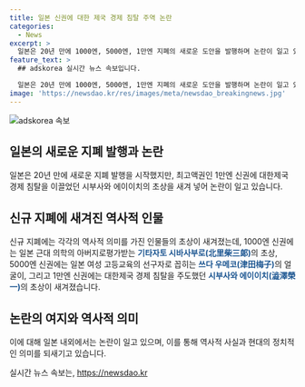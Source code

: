 ```yaml
---
title: 일본 신권에 대한 제국 경제 침탈 주역 논란
categories:
  - News
excerpt: >
  일본은 20년 만에 1000엔, 5000엔, 1만엔 지폐의 새로운 도안을 발행하며 논란이 일고 있다. 1만엔 신권에는 대한제국 경제 침탈을 주도한 시부사와 에이이치의 초상이 새겨져 있어 한국 내에서 비난을 받고 있다. 일본의 시부사와 에이이치는 대한제국 내 유통시킨 제일은행권을 무단 발행하며 침탈행위를 주도한 역사적 사실로, 이에 대한 논란이 커지고 있다. 이번에 새롭게 발행된 지폐들은 한일 역사와 경제적 영향에 대한 관심을 증폭시키고 있다.
feature_text: >
  ## adskorea 실시간 뉴스 속보입니다.

  일본은 20년 만에 1000엔, 5000엔, 1만엔 지폐의 새로운 도안을 발행하며 논란이 일고 있다. 1만엔 신권에는 대한제국 경제 침탈을 주도한 시부사와 에이이치의 초상이 새겨져 있어 한국 내에서 비난을 받고 있다. 일본의 시부사와 에이이치는 대한제국 내 유통시킨 제일은행권을 무단 발행하며 침탈행위를 주도한 역사적 사실로, 이에 대한 논란이 커지고 있다. 이번에 새롭게 발행된 지폐들은 한일 역사와 경제적 영향에 대한 관심을 증폭시키고 있다.
image: 'https://newsdao.kr/res/images/meta/newsdao_breakingnews.jpg'
---
```


<p><img src="https://newsdao.kr/res/images/meta/newsdao_breakingnews.jpg" alt="adskorea 속보" /></p>

<h2 data-ke-size="size26">일본의 새로운 지폐 발행과 논란</h2>

<p data-ke-size="size16">일본은 20년 만에 새로운 지폐 발행을 시작했지만, 최고액권인 1만엔 신권에 대한제국 경제 침탈을 이끌었던 시부사와 에이이치의 초상을 새겨 넣어 논란이 일고 있습니다.</p>

<h2 data-ke-size="size26">신규 지폐에 새겨진 역사적 인물</h2>

<p data-ke-size="size16">신규 지폐에는 각각의 역사적 의미를 가진 인물들의 초상이 새겨졌는데, 1000엔 신권에는 일본 근대 의학의 아버지로평가받는 <b><span style="color: #1a5490;">기타자토 시바사부로(北里柴三郞)</span></b>의 초상, 5000엔 신권에는 일본 여성 고등교육의 선구자로 꼽히는 <b><span style="color: #1a5490;">쓰다 우메코(津田梅子)</span></b>의 얼굴이, 그리고 1만엔 신권에는 대한제국 경제 침탈을 주도했던 <b><span style="color: #1a5490;">시부사와 에이이치(澁澤榮一)</span></b>의 초상이 새겨졌습니다.</p>

<h2 data-ke-size="size26">논란의 여지와 역사적 의미</h2>

<p data-ke-size="size16">이에 대해 일본 내외에서는 논란이 일고 있으며, 이를 통해 역사적 사실과 현대의 정치적인 의미를 되새기고 있습니다.</p>
실시간 뉴스 속보는, <a href="https://newsdao.kr" rel="dofollow">https://newsdao.kr</a>


